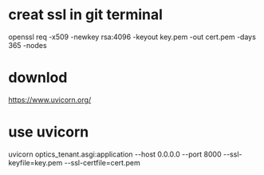 
# creat ssl in git terminal
openssl req -x509 -newkey rsa:4096 -keyout key.pem -out cert.pem -days 365 -nodes

# downlod
https://www.uvicorn.org/
# use uvicorn
uvicorn optics_tenant.asgi:application --host 0.0.0.0 --port 8000 --ssl-keyfile=key.pem --ssl-certfile=cert.pem
